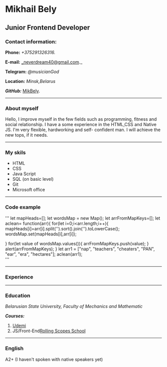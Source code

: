 # Mikhail Bely

## Junior Frontend Developer

### Contact information:

**Phone:** _+375291326316._

**E-mail:** _neverdream40@gmail.com._

**Telegram:** _@musicianGod_

**Location:** _Minsk,Belarus_

**_GitHub:_** [MikBely](https://github.com/mikbely/).

---

### About myself

Hello, I improve myself in the few fields such as programming, fitness and social relationship. I have a some experience in the HTML,CSS and Native JS. I'm very flexible, hardworking and self- confident man. I will achieve the new tops, if it needs.

---

### My skils

- HTML
- CSS
- Java Script
- SQL (on basic level)
- Git
- Microsoft office

---

### Code example

'''
let mapHeads=[];
let wordsMap = new Map();
let arrFromMapKeys=[];
let aclean= function(arr){
for(let i=0;i<arr.length;i++){ mapHeads[i]=arr[i].split('').sort().join('').toLowerCase();  
 wordsMap.set(mapHeads[i],arr[i]);

}
for(let value of wordsMap.values()){
arrFromMapKeys.push(value);
}
alert(arrFromMapKeys);
}
let arr1 = ["nap", "teachers", "cheaters", "PAN", "ear", "era", "hectares"];
aclean(arr1);  
'''

---

### Experience

---

### Education

_Belarusian State University, Faculty of Mechanics and Mathematic_

**_Courses:_**

1. [Udemi]()
2. JS/Front-End[Rolling Scopes School](https://rs.school/)

---

### English

A2+ (I haven't spoken with native speakers yet)

